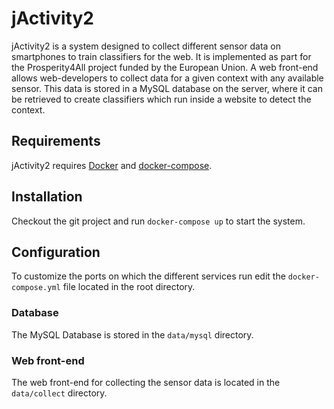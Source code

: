 # jActivity2

jActivity2 is a system designed to collect different sensor data on smartphones to train classifiers for the web. It is implemented as part for the Prosperity4All project funded by the European Union.
A web front-end allows web-developers to collect data for a given context with any available sensor. This data is stored in a MySQL database on the server, where it can be retrieved to create classifiers which run inside a website to detect the context.

## Requirements

jActivity2 requires [Docker](https://www.docker.com/) and [docker-compose](https://docs.docker.com/compose/).

## Installation

Checkout the git project and run `docker-compose up` to start the system.

## Configuration

To customize the ports on which the different services run edit the `docker-compose.yml` file located in the root directory.

### Database

The MySQL Database is stored in the `data/mysql` directory.

### Web front-end

The web front-end for collecting the sensor data is located in the `data/collect` directory.

